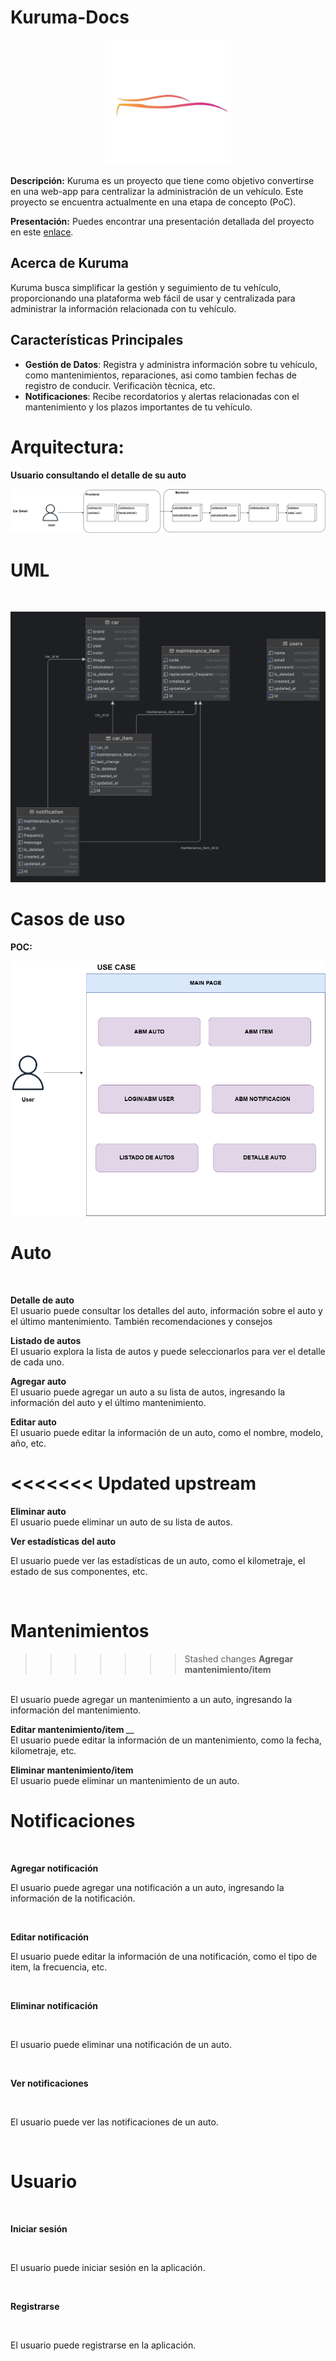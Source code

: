 # Kuruma-Docs
<div  align="center"><img src="assets/kuruma.png" alt="alt text" alt="alt text" height="200" width="200" /></div>

**Descripción:**
Kuruma es un proyecto que tiene como objetivo convertirse en una web-app para centralizar la administración de un vehículo. Este proyecto se encuentra actualmente en una etapa de concepto (PoC).

**Presentación:**
Puedes encontrar una presentación detallada del proyecto en este [enlace](https://docs.google.com/presentation/d/1PSSQ1QTzhdLFFvP2EvH3GRkeTXDN7T419HXD_mnkW1M/edit?usp=sharing).

## Acerca de Kuruma
Kuruma busca simplificar la gestión y seguimiento de tu vehículo, proporcionando una plataforma web fácil de usar y centralizada para administrar la información relacionada con tu vehículo.

## Características Principales
- **Gestión de Datos**: Registra y administra información sobre tu vehículo, como mantenimientos, reparaciones, asi como tambien fechas de registro de conducir. Verificaciòn tècnica, etc.
- **Notificaciones**: Recibe recordatorios y alertas relacionadas con el mantenimiento y los plazos importantes de tu vehículo.




# Arquitectura:
<b>Usuario consultando el detalle de su auto</b>

![title](assets/Architecture.png)

# UML

<br>

![title](assets/uml.png)

# Casos de uso

<b> POC: </b> 

![title](assets/CU.png)

# Auto 
<br>

<b> Detalle de auto </b>
<br>
El usuario puede consultar los detalles del auto, información sobre el auto y el último mantenimiento. También recomendaciones y consejos
</br>


<b> Listado de autos </b>
<br>
El usuario explora la lista de autos y puede seleccionarlos para ver el detalle de cada uno.
<br>

<b> Agregar auto </b>
<br>
El usuario puede agregar un auto a su lista de autos, ingresando la información del auto y el último mantenimiento.
<br>

<b> Editar auto </b>
<br>
El usuario puede editar la información de un auto, como el nombre, modelo, año, etc.
<br>

<<<<<<< Updated upstream
=======
<b> Eliminar auto </b>
<br>
El usuario puede eliminar un auto de su lista de autos.
<br>

<b> Ver estadísticas del auto </b>
<br>

El usuario puede ver las estadísticas de un auto, como el kilometraje, el estado de sus componentes, etc.

<br>

# Mantenimientos

>>>>>>> Stashed changes
<b> Agregar mantenimiento/item </b>
<br>
El usuario puede agregar un mantenimiento a un auto, ingresando la información del mantenimiento.
<br>

<b> Editar mantenimiento/item </b>__
<br>
El usuario puede editar la información de un mantenimiento, como la fecha, kilometraje, etc.
<br>
    
<b> Eliminar mantenimiento/item </b>
<br>
El usuario puede eliminar un mantenimiento de un auto.

# Notificaciones

<br>

<b> Agregar notificación </b>
<br>

El usuario puede agregar una notificación a un auto, ingresando la información de la notificación.

<br>

<b> Editar notificación </b>
<br>

El usuario puede editar la información de una notificación, como el tipo de item, la frecuencia, etc.


<br>

<b> Eliminar notificación </b>

<br>

El usuario puede eliminar una notificación de un auto.

<br>

<b> Ver notificaciones </b>

<br>

El usuario puede ver las notificaciones de un auto.

<br>


# Usuario

<br>

<b> Iniciar sesión </b>

<br>

El usuario puede iniciar sesión en la aplicación.

<br>

<b> Registrarse </b>

<br>

El usuario puede registrarse en la aplicación.

<br>


